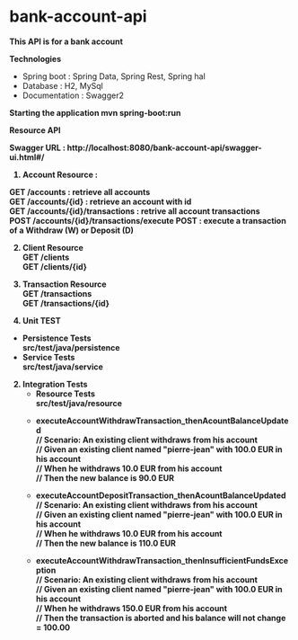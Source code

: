 # bank-account-api
<b> This API is for a bank account </b>

<b> Technologies </b>
- Spring boot : Spring Data, Spring Rest, Spring hal  
- Database : H2, MySql  
- Documentation : Swagger2  

<b>Starting the application <b>
   mvn spring-boot:run
  
   
<b>Resource API </b>

Swagger URL : http://localhost:8080/bank-account-api/swagger-ui.html#/

1) Account Resource :

GET /accounts	: retrieve all accounts    
GET /accounts/{id}	: retrieve an account with id   
GET /accounts/{id}/transactions	: retrive all account transactions   
POST /accounts/{id}/transactions/execute	POST : execute a transaction of a Withdraw (W) or Deposit (D)  

2) Client Resource     
GET /clients      	
GET /clients/{id}      	

3) Transaction Resource  
GET /transactions    	
GET /transactions/{id}    	

1) Unit TEST
  - Persistence Tests  
	src/test/java/persistence 
  - Service Tests  	
	src/test/java/service  
2) Integration Tests
   - Resource Tests  
	src/test/java/resource  
    * executeAccountWithdrawTransaction_thenAcountBalanceUpdated  
       // Scenario: An existing client withdraws from his account  
	     // Given an existing client named "pierre-jean" with 100.0 EUR in his account  
	     // When he withdraws 10.0 EUR from his account  
	     // Then the new balance is 90.0 EUR  
   
    * executeAccountDepositTransaction_thenAcountBalanceUpdated  
       // Scenario: An existing client withdraws from his account  
	     // Given an existing client named "pierre-jean" with 100.0 EUR in his account  
	     // When he withdraws 10.0 EUR from his account  
	     // Then the new balance is 110.0 EUR  
    * executeAccountWithdrawTransaction_thenInsufficientFundsException  
      // Scenario: An existing client withdraws from his account  
	     // Given an existing client named "pierre-jean" with 100.0 EUR in his account  
	     // When he withdraws 150.0 EUR from his account  
	     // Then the transaction is aborted and his balance will not change = 100.00  

